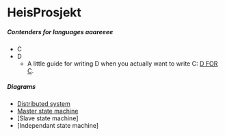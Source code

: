 # HeisProsjekt

##### Contenders for languages aaareeee
* C
* D
    * A little guide for writing D when you actually want to write C: [D FOR C](http://dlang.org/ctod.html).


##### Diagrams
* [Distributed system](https://www.draw.io/#G0B19Csg1EfTlwTHZhemxQSC1YUjA)
* [Master state machine](https://www.draw.io/#G0B19Csg1EfTlwMDM2NUYzbXBtcjQ)
* [Slave state machine]
* [Independant state machine]

